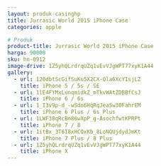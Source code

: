 ```yaml
---
layout: produk-casinghp
title: Jurrasic World 2015 iPhone Case
categories: apple

# Produk
product-title: Jurrasic World 2015 iPhone Case
harga: 90000
sku: hn-0912
image-drive: 1Z5yhQLrdrqUZq1vEvVJgWPT77xyK1A44
gallery:
  - url: 120dbtScGifSuKu5X2CX-Qla6XcYIsjLZ
    title: iPhone 5 / 5s / SE
  - url: 1lE4FYMxLunqmidkZ_mTkvWAtZDBBfCsJ
    title: iPhone 6 / 6s
  - url: 1_I3v9p-d_-wSdo6HqRqJea5w30FahrEM
    title: iPhone 6 Plus / 6s Plus
  - url: 1LWF38qRcBn86wXpP_g-AsochfwtKPRPt
    title: iPhone 7 / 8
  - url: 1itBx_3T6I8xHCQxKb_8LoNQUjdydJmKt
    title: iPhone 7 Plus / 8 Plus
  - url: 1Z5yhQLrdrqUZq1vEvVJgWPT77xyK1A44
    title: iPhone X
---
```

